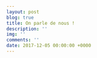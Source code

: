 ```yaml
---
layout: post
blog: true
title: On parle de nous !
description: ''
img: ''
comments: ''
date: 2017-12-05 00:00:00 +0000
---
```

